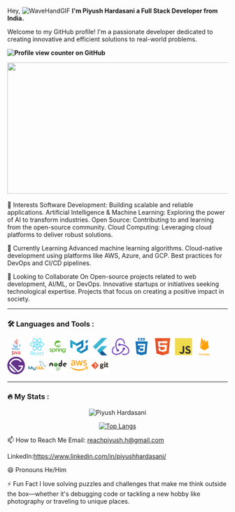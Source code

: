 
Hey, ![WaveHandGIF](https://github.com/user-attachments/assets/b9b0ec7d-a7f2-4a56-940e-2e5a08fa860e)
**I'm Piyush Hardasani  a Full Stack Developer from India.**

Welcome to my GitHub profile! I'm a passionate developer dedicated to creating innovative and efficient solutions to real-world problems.


**![Profile view counter on GitHub](https://komarev.com/ghpvc/?username=Alpha-330)**

<div align="center">
  <img src="https://media.giphy.com/media/dWesBcTLavkZuG35MI/giphy.gif" width="600" height="300"/>
</div>



👀 Interests
Software Development: Building scalable and reliable applications.
Artificial Intelligence & Machine Learning: Exploring the power of AI to transform industries.
Open Source: Contributing to and learning from the open-source community.
Cloud Computing: Leveraging cloud platforms to deliver robust solutions.


🌱 Currently Learning
Advanced machine learning algorithms.
Cloud-native development using platforms like AWS, Azure, and GCP.
Best practices for DevOps and CI/CD pipelines.


💞️ Looking to Collaborate On
Open-source projects related to web development, AI/ML, or DevOps.
Innovative startups or initiatives seeking technological expertise.
Projects that focus on creating a positive impact in society.

---

### :hammer_and_wrench: Languages and Tools :
<div>
  <img src="https://github.com/devicons/devicon/blob/master/icons/java/java-original-wordmark.svg" title="Java" alt="Java" width="40" height="40"/>&nbsp;
  <img src="https://github.com/devicons/devicon/blob/master/icons/react/react-original-wordmark.svg" title="React" alt="React" width="40" height="40"/>&nbsp;
  <img src="https://github.com/devicons/devicon/blob/master/icons/spring/spring-original-wordmark.svg" title="Spring" alt="Spring" width="40" height="40"/>&nbsp;
  <img src="https://github.com/devicons/devicon/blob/master/icons/materialui/materialui-original.svg" title="Material UI" alt="Material UI" width="40" height="40"/>&nbsp;
  <img src="https://github.com/devicons/devicon/blob/master/icons/flutter/flutter-original.svg" title="Flutter" alt="Flutter" width="40" height="40"/>&nbsp;
  <img src="https://github.com/devicons/devicon/blob/master/icons/redux/redux-original.svg" title="Redux" alt="Redux " width="40" height="40"/>&nbsp;
  <img src="https://github.com/devicons/devicon/blob/master/icons/css3/css3-plain-wordmark.svg"  title="CSS3" alt="CSS" width="40" height="40"/>&nbsp;
  <img src="https://github.com/devicons/devicon/blob/master/icons/html5/html5-original.svg" title="HTML5" alt="HTML" width="40" height="40"/>&nbsp;
  <img src="https://github.com/devicons/devicon/blob/master/icons/javascript/javascript-original.svg" title="JavaScript" alt="JavaScript" width="40" height="40"/>&nbsp;
  <img src="https://github.com/devicons/devicon/blob/master/icons/firebase/firebase-plain-wordmark.svg" title="Firebase" alt="Firebase" width="40" height="40"/>&nbsp;
  <img src="https://github.com/devicons/devicon/blob/master/icons/gatsby/gatsby-original.svg" title="Gatsby"  alt="Gatsby" width="40" height="40"/>&nbsp;
  <img src="https://github.com/devicons/devicon/blob/master/icons/mysql/mysql-original-wordmark.svg" title="MySQL"  alt="MySQL" width="40" height="40"/>&nbsp;
  <img src="https://github.com/devicons/devicon/blob/master/icons/nodejs/nodejs-original-wordmark.svg" title="NodeJS" alt="NodeJS" width="40" height="40"/>&nbsp;
  <img src="https://github.com/devicons/devicon/blob/master/icons/amazonwebservices/amazonwebservices-plain-wordmark.svg" title="AWS" alt="AWS" width="40" height="40"/>&nbsp;
  <img src="https://github.com/devicons/devicon/blob/master/icons/git/git-original-wordmark.svg" title="Git" **alt="Git" width="40" height="40"/>
</div>




---

### :fire: My Stats :
<!--
https://github-readme-streak-stats.herokuapp.com/?Alpha-330
<a href="https://git.io/streak-stats"><img src="https://github-readme-streak-stats.herokuapp.com?user=Alpha-330&theme=dark&date_format=M%20j%5B%2C%20Y%5D" alt="GitHub Streak" /></a>
[![GitHub Streak](https://github-readme-streak-stats.herokuapp.com?user=Alpha-330&theme=dark&date_format=M%20j%5B%2C%20Y%5D)](https://git.io/streak-stats) -->

<div align="center"><p><img align="center" src="https://github-readme-streak-stats.herokuapp.com/?user=Alpha-330&" alt="Piyush Hardasani"  /></p>



  [![Top Langs](https://github-readme-stats.vercel.app/api/top-langs/?username=Alpha-330)](https://github.com/anuraghazra/github-readme-stats) </div>




📫 How to Reach Me
Email: reachpiyush.h@gmail.com

LinkedIn:https://www.linkedin.com/in/piyushhardasani/

😄 Pronouns
He/Him


⚡ Fun Fact
I love solving puzzles and challenges that make me think outside the box—whether it's debugging code or tackling a new hobby like photography or traveling to unique places.
